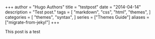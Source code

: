 +++
author = "Hugo Authors"
title = "testpost"
date = "2014-04-14"
description = "Test post."
tags = [
    "markdown",
    "css",
    "html",
    "themes",
]
categories = [
    "themes",
    "syntax",
]
series = ["Themes Guide"]
aliases = ["migrate-from-jekyl"]
+++

This post is a test
